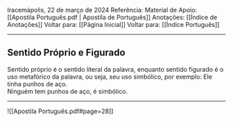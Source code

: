 Iracemápolis, 22 de março de 2024
Referência:
Material de Apoio: [[Apostila Português.pdf | Apostila de Português]]
Anotações: [[Índice de Anotações]]
Voltar para: [[Página Inicial]]
Voltar para: [[Índice Português]]
___________________
## Sentido Próprio e Figurado
Sentido próprio é o sentido literal da palavra, enquanto sentido figurado é o uso metafórico da palavra, ou seja, seu uso simbólico, por exemplo: Ele tinha punhos de aço.  
Ninguém tem punhos de aço, é simbólico.

___________________

![[Apostila Português.pdf#page=28]]
